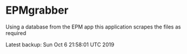 # EPMgrabber
Using a database from the EPM app this application scrapes the files as required


Latest backup: Sun Oct 6 21:58:01 UTC 2019
